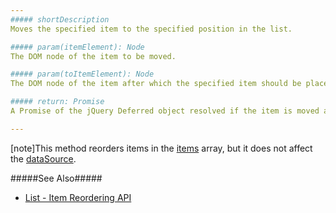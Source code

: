 ```yaml
---
##### shortDescription
Moves the specified item to the specified position in the list.

##### param(itemElement): Node
The DOM node of the item to be moved.

##### param(toItemElement): Node
The DOM node of the item after which the specified item should be placed.

##### return: Promise
A Promise of the jQuery Deferred object resolved if the item is moved and rejected if it is not.

---
```

[note]This method reorders items in the [items](/api-reference/10%20UI%20Widgets/CollectionWidget/1%20Configuration/items.md '/Documentation/ApiReference/UI_Widgets/dxList/Configuration/#items') array, but it does not affect the [dataSource](/api-reference/10%20UI%20Widgets/CollectionWidget/1%20Configuration/dataSource.md '/Documentation/ApiReference/UI_Widgets/dxList/Configuration/#dataSource').

#####See Also#####
- [List - Item Reordering API](/concepts/05%20Widgets/List/30%20Item%20Reordering/05%20API.md '/Documentation/Guide/Widgets/List/Item_Reordering/#API')